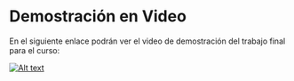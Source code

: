 # Demostración en Video

En el siguiente enlace podrán ver el video de demostración del trabajo final para el curso:

[![Alt text](https://img.youtube.com/vi/SOSdtuPKPjc/0.jpg)](https://www.youtube.com/watch?v=SOSdtuPKPjc)
